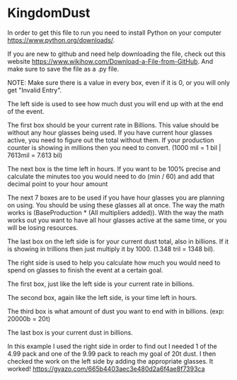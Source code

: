# KingdomDust
In order to get this file to run you need to install Python on your computer https://www.python.org/downloads/.

If you are new to github and need help downloading the file, check out this website https://www.wikihow.com/Download-a-File-from-GitHub. And make sure to save the file as a .py file.

NOTE: Make sure there is a value in every box, even if it is 0, or you will only get "Invalid Entry".

The left side is used to see how much dust you will end up with at the end of the event.

The first box should be your current rate in Billions. This value should be without any hour glasses being used. If you have current hour glasses active, you need to figure out the total without them. If your production counter is showing in millions then you need to convert. (1000 mil = 1 bil | 7613mil = 7.613 bil)

The next box is the time left in hours. If you want to be 100% precise and calculate the minutes too you would need to do (min / 60) and add that decimal point to your hour amount 

The next 7 boxes are to be used if you have hour glasses you are planning on using. You should be using these glasses all at once. The way the math works is (BaseProduction * (All multipliers added)). With the way the math works out you want to have all hour glasses active at the same time, or you will be losing resources.

The last box on the left side is for your current dust total, also in billions. If it is showing in trillions then just multiply it by 1000. (1.348 tril = 1348 bil).

The right side is used to help you calculate how much you would need to spend on glasses to finish the event at a certain goal.

The first box, just like the left side is your current rate in billions.

The second box, again like the left side, is your time left in hours.

The third box is what amount of dust you want to end with in billions. (exp: 20000b = 20t)

The last box is your current dust in billions.

In this example I used the right side in order to find out I needed 1 of the 4.99 pack and one of the 9.99 pack to reach my goal of 20t dust. I then checked the work on the left side by adding the appropriate glasses. It worked! https://gyazo.com/665b4403aec3e480d2a6f4ae8f7393ca
